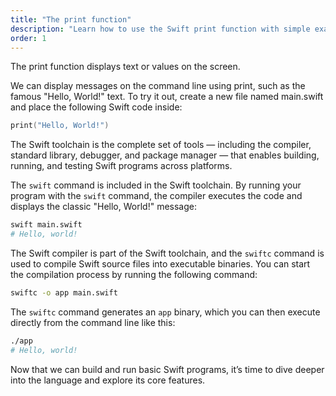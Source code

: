 ```yaml
---
title: "The print function"
description: "Learn how to use the Swift print function with simple examples. Display text, run code from the command line, and compile Swift programs step by step."
order: 1
---
```


The print function displays text or values on the screen. 

We can display messages on the command line using print, such as the famous "Hello, World!" text. To try it out, create a new file named main.swift and place the following Swift code inside:

```swift
print("Hello, World!")
```

The Swift toolchain is the complete set of tools — including the compiler, standard library, debugger, and package manager — that enables building, running, and testing Swift programs across platforms.

The `swift` command is included in the Swift toolchain. By running your program with the `swift` command, the compiler executes the code and displays the classic "Hello, World!" message:


```sh
swift main.swift
# Hello, world!
```

The Swift compiler is part of the Swift toolchain, and the `swiftc` command is used to compile Swift source files into executable binaries. You can start the compilation process by running the following command:

```sh
swiftc -o app main.swift
```

The `swiftc` command generates an `app` binary, which you can then execute directly from the command line like this:

```sh
./app
# Hello, world!
```
Now that we can build and run basic Swift programs, it’s time to dive deeper into the language and explore its core features.

